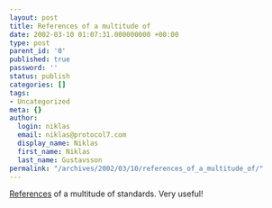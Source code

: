 ```yaml
---
layout: post
title: References of a multitude of
date: 2002-03-10 01:07:31.000000000 +00:00
type: post
parent_id: '0'
published: true
password: ''
status: publish
categories: []
tags:
- Uncategorized
meta: {}
author:
  login: niklas
  email: niklas@protocol7.com
  display_name: Niklas
  first_name: Niklas
  last_name: Gustavsson
permalink: "/archives/2002/03/10/references_of_a_multitude_of/"
---
```

[References](http://www.zvon.org/index.php?nav_id=references) of a multitude of standards. Very useful!

